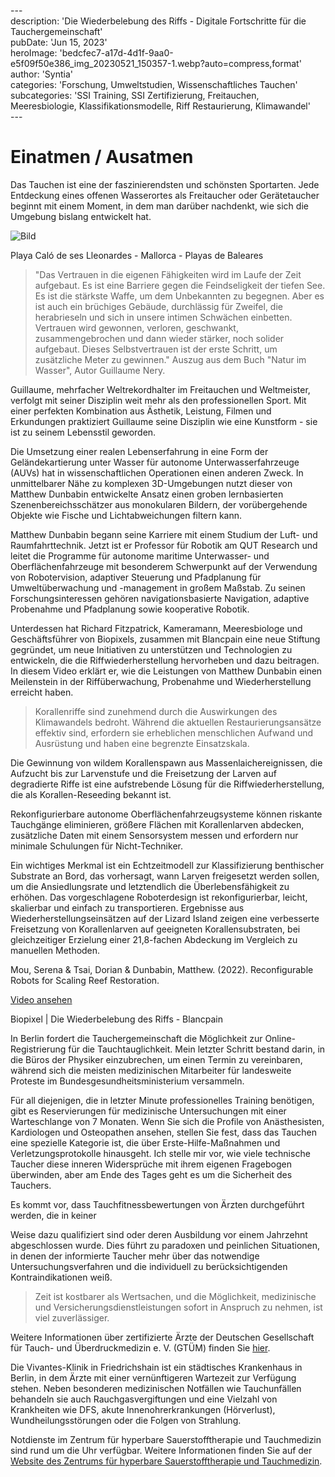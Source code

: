 \---  
description: 'Die Wiederbelebung des Riffs - Digitale Fortschritte für die Tauchergemeinschaft'  
pubDate: 'Jun 15, 2023'  
heroImage: 'bedcfec7-a17d-4d1f-9aa0-e5f09f50e386_img_20230521_150357-1.webp?auto=compress,format'  
author: 'Syntia'  
categories: 'Forschung, Umweltstudien, Wissenschaftliches Tauchen'  
subcategories: 'SSI Training, SSI Zertifizierung, Freitauchen, Meeresbiologie, Klassifikationsmodelle, Riff Restaurierung, Klimawandel'  
\---  

# **Einatmen / Ausatmen**

Das Tauchen ist eine der faszinierendsten und schönsten Sportarten. Jede Entdeckung eines offenen Wasserortes als Freitaucher oder Gerätetaucher beginnt mit einem Moment, in dem man darüber nachdenkt, wie sich die Umgebung bislang entwickelt hat.

![Bild](https://images.prismic.io/syntia/bedcfec7-a17d-4d1f-9aa0-e5f09f50e386_img_20230521_150357-1.webp?auto=compress,format)

Playa Caló de ses Lleonardes - Mallorca - Playas de Baleares

> "Das Vertrauen in die eigenen Fähigkeiten wird im Laufe der Zeit aufgebaut. Es ist eine Barriere gegen die Feindseligkeit der tiefen See. Es ist die stärkste Waffe, um dem Unbekannten zu begegnen. Aber es ist auch ein brüchiges Gebäude, durchlässig für Zweifel, die herabrieseln und sich in unsere intimen Schwächen einbetten. Vertrauen wird gewonnen, verloren, geschwankt, zusammengebrochen und dann wieder stärker, noch solider aufgebaut. Dieses Selbstvertrauen ist der erste Schritt, um zusätzliche Meter zu gewinnen." Auszug aus dem Buch "Natur im Wasser", Autor Guillaume Nery.

Guillaume, mehrfacher Weltrekordhalter im Freitauchen und Weltmeister, verfolgt mit seiner Disziplin weit mehr als den professionellen Sport. Mit einer perfekten Kombination aus Ästhetik, Leistung, Filmen und Erkundungen praktiziert Guillaume seine Disziplin wie eine Kunstform - sie ist zu seinem Lebensstil geworden.

Die Umsetzung einer realen Lebenserfahrung in eine Form der Geländekartierung unter Wasser für autonome Unterwasserfahrzeuge (AUVs) hat in wissenschaftlichen Operationen einen anderen Zweck. In unmittelbarer Nähe zu komplexen 3D-Umgebungen nutzt dieser von Matthew Dunbabin entwickelte Ansatz einen groben lernbasierten Szenenbereichsschätzer aus monokularen Bildern, der vorübergehende Objekte wie Fische und Lichtabweichungen filtern kann.

Matthew Dunbabin begann seine Karriere mit einem Studium der Luft- und Raumfahrttechnik. Jetzt ist er Professor für Robotik am QUT Research und leitet die Programme für autonome maritime Unterwasser- und Oberflächenfahrzeuge mit besonderem Schwerpunkt auf der Verwendung von Robotervision, adaptiver Steuerung und Pfadplanung für Umweltüberwachung und -management in großem Maßstab. Zu seinen Forschungsinteressen gehören navigationsbasierte Navigation, adaptive Probenahme und Pfadplanung sowie kooperative Robotik.

Unterdessen hat Richard Fitzpatrick, Kameramann, Meeresbiologe und Geschäftsführer von Biopixels, zusammen mit Blancpain eine neue Stiftung gegründet, um neue Initiativen zu unterstützen und Technologien zu entwickeln, die die Riffwiederherstellung hervorheben und dazu beitragen. In diesem Video erklärt er, wie die Leistungen von Matthew Dunbabin einen Meilenstein in der Riffüberwachung, Probenahme und Wiederherstellung erreicht haben.

> Korallenriffe sind zunehmend durch die Auswirkungen des Klimawandels bedroht. Während die aktuellen Restaurierungsansätze effektiv sind, erfordern sie erheblichen menschlichen Aufwand und Ausrüstung und haben eine begrenzte Einsatzskala. 

Die Gewinnung von wildem Korallenspawn aus Massenlaichereignissen, die Aufzucht bis zur Larvenstufe und die Freisetzung der Larven auf degradierte Riffe ist eine aufstrebende Lösung für die Riffwiederherstellung, die als Korallen-Reseeding bekannt ist.

Rekonfigurierbare autonome Oberflächenfahrzeugsysteme können riskante Tauchgänge eliminieren, größere Flächen mit Korallenlarven abdecken, zusätzliche Daten mit einem Sensorsystem messen und erfordern nur minimale Schulungen für Nicht-Techniker.

Ein wichtiges Merkmal ist ein Echtzeitmodell zur Klassifizierung benthischer Substrate an Bord, das vorhersagt, wann Larven freigesetzt werden sollen, um die Ansiedlungsrate und letztendlich die Überlebensfähigkeit zu erhöhen. Das vorgeschlagene Roboterdesign ist rekonfigurierbar, leicht, skalierbar und einfach zu transportieren. Ergebnisse aus Wiederherstellungseinsätzen auf der Lizard Island zeigen eine verbesserte Freisetzung von Korallenlarven auf geeigneten Korallensubstraten, bei gleichzeitiger Erzielung einer 21,8-fachen Abdeckung im Vergleich zu manuellen Methoden.

Mou, Serena & Tsai, Dorian & Dunbabin, Matthew. (2022). Reconfigurable Robots for Scaling Reef Restoration.

[Video ansehen](https://www.youtube.com/embed/pK7oIpWsJKM?version=3&rel=1&showsearch=0&showinfo=1&iv_load_policy=1&fs=1&hl=en-gb&autohide=2&wmode=transparent)

Biopixel | Die Wiederbelebung des Riffs - Blancpain

In Berlin fordert die Tauchergemeinschaft die Möglichkeit zur Online-Registrierung für die Tauchtauglichkeit. Mein letzter Schritt bestand darin, in die Büros der Physiker einzubrechen, um einen Termin zu vereinbaren, während sich die meisten medizinischen Mitarbeiter für landesweite Proteste im Bundesgesundheitsministerium versammeln.

Für all diejenigen, die in letzter Minute professionelles Training benötigen, gibt es Reservierungen für medizinische Untersuchungen mit einer Warteschlange von 7 Monaten. Wenn Sie sich die Profile von Anästhesisten, Kardiologen und Osteopathen ansehen, stellen Sie fest, dass das Tauchen eine spezielle Kategorie ist, die über Erste-Hilfe-Maßnahmen und Verletzungsprotokolle hinausgeht. Ich stelle mir vor, wie viele technische Taucher diese inneren Widersprüche mit ihrem eigenen Fragebogen überwinden, aber am Ende des Tages geht es um die Sicherheit des Tauchers.

Es kommt vor, dass Tauchfitnessbewertungen von Ärzten durchgeführt werden, die in keiner

 Weise dazu qualifiziert sind oder deren Ausbildung vor einem Jahrzehnt abgeschlossen wurde. Dies führt zu paradoxen und peinlichen Situationen, in denen der informierte Taucher mehr über das notwendige Untersuchungsverfahren und die individuell zu berücksichtigenden Kontraindikationen weiß.

> Zeit ist kostbarer als Wertsachen, und die Möglichkeit, medizinische und Versicherungsdienstleistungen sofort in Anspruch zu nehmen, ist viel zuverlässiger.

Weitere Informationen über zertifizierte Ärzte der Deutschen Gesellschaft für Tauch- und Überdruckmedizin e. V. (GTÜM) finden Sie [hier](https://www.gtuem.org/gtuem-taucharzt.html).

Die Vivantes-Klinik in Friedrichshain ist ein städtisches Krankenhaus in Berlin, in dem Ärzte mit einer vernünftigeren Wartezeit zur Verfügung stehen. Neben besonderen medizinischen Notfällen wie Tauchunfällen behandeln sie auch Rauchgasvergiftungen und eine Vielzahl von Krankheiten wie DFS, akute Innenohrerkrankungen (Hörverlust), Wundheilungsstörungen oder die Folgen von Strahlung.

Notdienste im Zentrum für hyperbare Sauerstofftherapie und Tauchmedizin sind rund um die Uhr verfügbar. Weitere Informationen finden Sie auf der [Website des Zentrums für hyperbare Sauerstofftherapie und Tauchmedizin](https://www.vivantes.de/klinikum-im-friedrichshain/fachbereiche/zentren/zentrum-fuer-hyperbare-sauerstofftherapie-und-tauchmedizin).